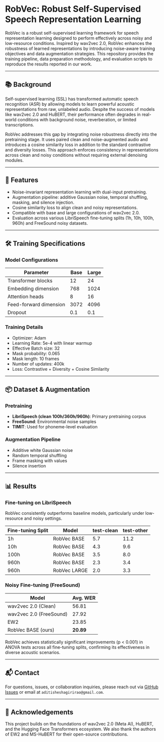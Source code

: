 
# RobVec: Robust Self-Supervised Speech Representation Learning

RobVec is a robust self-supervised learning framework for speech representation learning designed to perform effectively across noisy and low-resource conditions. Inspired by wav2vec 2.0, RobVec enhances the robustness of learned representations by introducing noise-aware training objectives and data augmentation strategies. This repository provides the training pipeline, data preparation methodology, and evaluation scripts to reproduce the results reported in our work.

---

## 📚 Background

Self-supervised learning (SSL) has transformed automatic speech recognition (ASR) by allowing models to learn powerful acoustic representations from raw, unlabeled audio. Despite the success of models like wav2vec 2.0 and HuBERT, their performance often degrades in real-world conditions with background noise, reverberation, or limited transcriptions.

RobVec addresses this gap by integrating noise robustness directly into the pretraining stage. It uses paired clean and noise-augmented audio and introduces a cosine similarity loss in addition to the standard contrastive and diversity losses. This approach enforces consistency in representations across clean and noisy conditions without requiring external denoising modules.

---

## 🚀 Features

* Noise-invariant representation learning with dual-input pretraining.
* Augmentation pipeline: additive Gaussian noise, temporal shuffling, masking, and silence injection.
* Cosine similarity loss to align clean and noisy representations.
* Compatible with base and large configurations of wav2vec 2.0.
* Evaluation across various LibriSpeech fine-tuning splits (1h, 10h, 100h, 960h) and FreeSound noisy datasets.

---

## 🛠️ Training Specifications

### Model Configurations

| Parameter              | Base | Large |
| ---------------------- | ---- | ----- |
| Transformer blocks     | 12   | 24    |
| Embedding dimension    | 768  | 1024  |
| Attention heads        | 8    | 16    |
| Feed-forward dimension | 3072 | 4096  |
| Dropout                | 0.1  | 0.1   |

### Training Details

* Optimizer: Adam
* Learning Rate: 5e-4 with linear warmup
* Effective Batch size: 32
* Mask probability: 0.065
* Mask length: 10 frames
* Number of updates: 400k
* Loss: Contrastive + Diversity + Cosine Similarity

---

## 📦 Dataset & Augmentation

### Pretraining

* **LibriSpeech (clean 100h/360h/960h)**: Primary pretraining corpus
* **FreeSound**: Environmental noise samples
* **TIMIT**: Used for phoneme-level evaluation

### Augmentation Pipeline

* Additive white Gaussian noise 
* Random temporal shuffling 
* Frame masking with values
* Silence insertion

---

## 📊 Results

### Fine-tuning on LibriSpeech

RobVec consistently outperforms baseline models, particularly under low-resource and noisy settings.

| Fine-tuning Split | Model        | test-clean | test-other |
| ----------------- | ------------ | ---------- | ---------- |
| 1h                | RobVec BASE  | 5.7        | 11.2       |
| 10h               | RobVec BASE  | 4.3        | 9.6        |
| 100h              | RobVec BASE  | 3.5        | 8.0        |
| 960h              | RobVec BASE  | 2.3        | 3.4        |
| 960h              | RobVec LARGE | 2.0        | 3.3        |

### Noisy Fine-tuning (FreeSound)

| Model                   | Avg. WER  |
| ----------------------- | --------- |
| wav2vec 2.0 (Clean)     | 56.81     |
| wav2vec 2.0 (FreeSound) | 27.92     |
| EW2                     | 23.85     |
| RobVec BASE (ours)      | **20.89** |

RobVec achieves statistically significant improvements (p < 0.001) in ANOVA tests across all fine-tuning splits, confirming its effectiveness in diverse acoustic scenarios.

---



## 📬 Contact

For questions, issues, or collaboration inquiries, please reach out via [GitHub Issues](https://github.com/AditiRaoS/RobVec/issues) or email at `aditisheshagirirao@gmail.com`.

---

## 🧠 Acknowledgements

This project builds on the foundations of wav2vec 2.0 (Meta AI), HuBERT, and the Hugging Face Transformers ecosystem. We also thank the authors of EW2 and MS-HuBERT for their open-source contributions.
